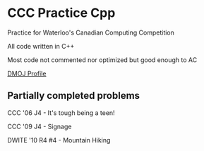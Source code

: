 # CCC Practice Cpp
Practice for Waterloo's Canadian Computing Competition

All code written in C++

Most code not commented nor optimized but good enough to AC

[DMOJ Profile](https://dmoj.ca/user/RyanLi)

## Partially completed problems
CCC '06 J4 - It's tough being a teen!

CCC '09 J4 - Signage

DWITE '10 R4 #4 - Mountain Hiking

